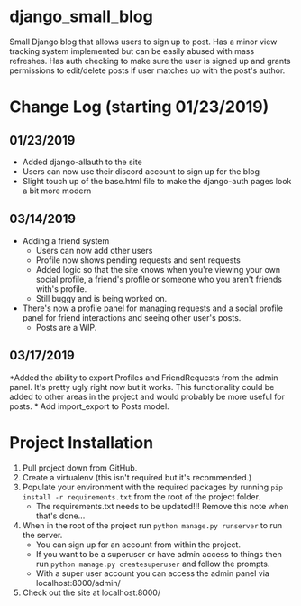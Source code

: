 # django_small_blog
Small Django blog that allows users to sign up to post. Has a minor view tracking system implemented but can be easily abused with mass refreshes. Has auth checking to make sure the user is signed up and grants permissions to edit/delete posts if user matches up with the post's author.

# Change Log (starting 01/23/2019)
## 01/23/2019
* Added django-allauth to the site
* Users can now use their discord account to sign up for the blog
* Slight touch up of the base.html file to make the django-auth pages look a bit more modern
## 03/14/2019
* Adding a friend system
    * Users can now add other users
    * Profile now shows pending requests and sent requests
    * Added logic so that the site knows when you're viewing your own social profile, a friend's profile or someone who you aren't friends with's profile.
    * Still buggy and is being worked on.
* There's now a profile panel for managing requests and a social profile panel for friend interactions and seeing other user's posts.
    * Posts are a WIP.
## 03/17/2019
*Added the ability to export Profiles and FriendRequests from the admin panel. It's pretty ugly right now but it works. This functionality could be added to other areas in the project and would probably be more useful for posts.
    * Add import_export to Posts model.

# Project Installation
1. Pull project down from GitHub.
1. Create a virtualenv (this isn't required but it's recommended.)
1. Populate your environment with the required packages by running ```pip install -r requirements.txt``` from the root of the project folder.
    * The requirements.txt needs to be updated!!! Remove this note when that's done...
1. When in the root of the project run ```python manage.py runserver``` to run the server.
    * You can sign up for an account from within the project.
    * If you want to be a superuser or have admin access to things then run ```python manage.py createsuperuser``` and follow the prompts.
    * With a super user account you can access the admin panel via localhost:8000/admin/
1. Check out the site at localhost:8000/